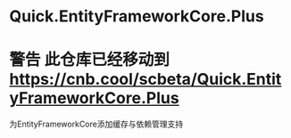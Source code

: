 # Quick.EntityFrameworkCore.Plus
# 警告 此仓库已经移动到 https://cnb.cool/scbeta/Quick.EntityFrameworkCore.Plus
为EntityFrameworkCore添加缓存与依赖管理支持
